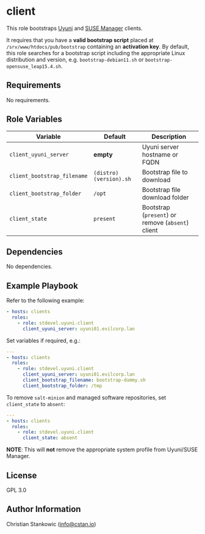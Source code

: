 # client

This role bootstraps [Uyuni](https://uyuni-project.org) and [SUSE Manager](https://www.suse.com/products/suse-manager/) clients.

It requires that you have a **valid bootstrap script** placed at `/srv/www/htdocs/pub/bootstrap` containing an **activation key**. By default, this role searches for a bootstrap script including the appropriate Linux distribution and version, e.g. `bootstrap-debian11.sh` or `bootstrap-opensuse_leap15.4.sh`.

## Requirements

No requirements.

## Role Variables

| Variable | Default | Description |
| -------- | ------- | ----------- |
| `client_uyuni_server` | **empty** | Uyuni server hostname or FQDN |
| `client_bootstrap_filename` | `(distro)(version).sh` | Bootstrap file to download |
| `client_bootstrap_folder` | `/opt` | Bootstrap file download folder |
| `client_state` | `present` | Bootstrap (`present`) or remove (`absent`) client |

## Dependencies

No dependencies.

## Example Playbook

Refer to the following example:

```yaml
- hosts: clients
  roles:
    - role: stdevel.uyuni.client
      client_uyuni_server: uyuni01.evilcorp.lan
```

Set variables if required, e.g.:

```yaml
---
- hosts: clients
  roles:
    - role: stdevel.uyuni.client
      client_uyuni_server: uyuni01.evilcorp.lan
      client_bootstrap_filename: bootstrap-dummy.sh
      client_bootstrap_folder: /tmp
```

To remove `salt-minion` and managed software repositories, set `client_state` to `absent`:

```yaml
---
- hosts: clients
  roles:
    - role: stdevel.uyuni.client
      client_state: absent
```

**NOTE**: This will **not** remove the appropriate system profile from Uyuni/SUSE Manager.

## License

GPL 3.0

## Author Information

Christian Stankowic (info@cstan.io)
